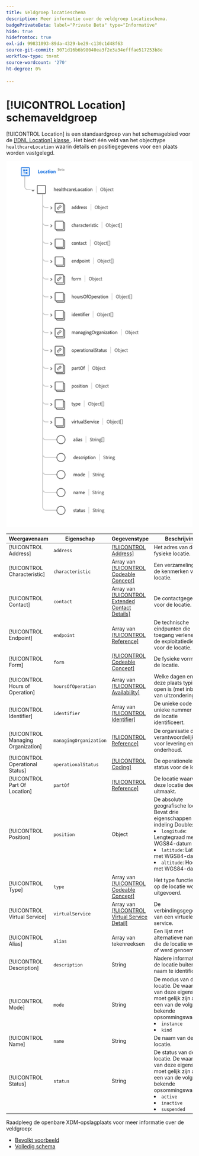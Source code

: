 ```yaml
---
title: Veldgroep locatieschema
description: Meer informatie over de veldgroep Locatieschema.
badgePrivateBeta: label="Private Beta" type="Informative"
hide: true
hidefromtoc: true
exl-id: 99831093-89da-4329-be29-c130c1d48f63
source-git-commit: 3071d16b6b98040ea3f2e3a34efffae517253b8e
workflow-type: tm+mt
source-wordcount: '270'
ht-degree: 0%

---
```


# [!UICONTROL Location] schemaveldgroep

[!UICONTROL Location] is een standaardgroep van het schemagebied voor de [[!DNL Location]  klasse ](../classes/location.md). Het biedt één veld van het objecttype `healthcareLocation` waarin details en positiegegevens voor een plaats worden vastgelegd.

![ de groepsstructuur van het Gebied ](../../../images/healthcare/field-groups/location.png)

| Weergavenaam | Eigenschap | Gegevenstype | Beschrijving |
| --- | --- | --- | --- |
| [!UICONTROL Address] | `address` | [[!UICONTROL Address]](../data-types/address.md) | Het adres van de fysieke locatie. |
| [!UICONTROL Characteristic] | `characteristic` | Array van [[!UICONTROL Codeable Concept]](../data-types/codeable-concept.md) | Een verzameling van de kenmerken van de locatie. |
| [!UICONTROL Contact] | `contact` | Array van [[!UICONTROL Extended Contact Details]](../data-types/extended-contact-detail.md) | De contactgegevens voor de locatie. |
| [!UICONTROL Endpoint] | `endpoint` | Array van [[!UICONTROL Reference]](../data-types/reference.md) | De technische eindpunten die toegang verlenen tot de exploitatiediensten voor de locatie. |
| [!UICONTROL Form] | `form` | [[!UICONTROL Codeable Concept]](../data-types/codeable-concept.md) | De fysieke vorm van de locatie. |
| [!UICONTROL Hours of Operation] | `hoursOfOperation` | Array van [[!UICONTROL Availability]](../data-types/availability.md) | Welke dagen en tijden deze plaats typisch open is (met inbegrip van uitzonderingen). |
| [!UICONTROL Identifier] | `identifier` | Array van [[!UICONTROL Identifier]](../data-types/identifier.md) | De unieke code of het unieke nummer dat de locatie identificeert. |
| [!UICONTROL Managing Organization] | `managingOrganization` | [[!UICONTROL Reference]](../data-types/reference.md) | De organisatie die verantwoordelijk is voor levering en onderhoud. |
| [!UICONTROL Operational Status] | `operationalStatus` | [[!UICONTROL Coding]](../data-types/coding.md) | De operationele status voor de locatie. |
| [!UICONTROL Part Of Location] | `partOf` | [[!UICONTROL Reference]](../data-types/reference.md) | De locatie waarvan deze locatie deel uitmaakt. |
| [!UICONTROL Position] | `position` | Object | De absolute geografische locatie. Bevat drie eigenschappen in de indeling Double: <li>`longitude`: Lengtegraad met WGS84-datum</li> <li>`latitude`: Latitude met WGS84-datum.</li> <li>`altitude`: Hoogte met WGS84-datum.</li> |
| [!UICONTROL Type] | `type` | Array van [[!UICONTROL Codeable Concept]](../data-types/codeable-concept.md) | Het type functie dat op de locatie wordt uitgevoerd. |
| [!UICONTROL Virtual Service] | `virtualService` | Array van [[!UICONTROL Virtual Service Detail]](../data-types/virtual-service-detail.md) | De verbindingsgegevens van een virtuele service. |
| [!UICONTROL Alias] | `alias` | Array van tekenreeksen | Een lijst met alternatieve namen die de locatie wordt of werd genoemd. |
| [!UICONTROL Description] | `description` | String | Nadere informatie om de locatie buiten de naam te identificeren. |
| [!UICONTROL Mode] | `mode` | String | De modus van de locatie. De waarde van deze eigenschap moet gelijk zijn aan een van de volgende bekende opsommingswaarden. <li> `instance` </li> <li> `kind` </li> |
| [!UICONTROL Name] | `name` | String | De naam van de locatie. |
| [!UICONTROL Status] | `status` | String | De status van de locatie. De waarde van deze eigenschap moet gelijk zijn aan een van de volgende bekende opsommingswaarden. <li> `active` </li> <li> `inactive` </li> <li> `suspended` </li> |

Raadpleeg de openbare XDM-opslagplaats voor meer informatie over de veldgroep:

* [ Bevolkt voorbeeld ](https://github.com/adobe/xdm/blob/master/extensions/industry/healthcare/fhir/fieldgroups/location.example.1.json)
* [ Volledig schema ](https://github.com/adobe/xdm/blob/master/extensions/industry/healthcare/fhir/fieldgroups/location.schema.json)
